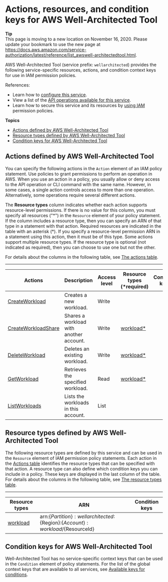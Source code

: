 # Actions, resources, and condition keys for AWS Well\-Architected Tool<a name="list_awswell-architectedtool"></a>

**Tip**  
This page is moving to a new location on November 16, 2020\. Please update your bookmark to use the new page at [https://docs\.aws\.amazon\.com/service\-authorization/latest/reference/list\_awswell\-architectedtool\.html](https://docs.aws.amazon.com/service-authorization/latest/reference/list_awswell-architectedtool.html)\. 

AWS Well\-Architected Tool \(service prefix: `wellarchitected`\) provides the following service\-specific resources, actions, and condition context keys for use in IAM permission policies\.

References:
+ Learn how to [configure this service](https://docs.aws.amazon.com/wellarchitected/latest/userguide/)\.
+ View a list of the [API operations available for this service](https://docs.aws.amazon.com/wellarchitected/latest/userguide/)\.
+ Learn how to secure this service and its resources by [using IAM](https://docs.aws.amazon.com/wellarchitected/latest/userguide/iam-auth-access.html) permission policies\.

**Topics**
+ [Actions defined by AWS Well\-Architected Tool](#awswell-architectedtool-actions-as-permissions)
+ [Resource types defined by AWS Well\-Architected Tool](#awswell-architectedtool-resources-for-iam-policies)
+ [Condition keys for AWS Well\-Architected Tool](#awswell-architectedtool-policy-keys)

## Actions defined by AWS Well\-Architected Tool<a name="awswell-architectedtool-actions-as-permissions"></a>

You can specify the following actions in the `Action` element of an IAM policy statement\. Use policies to grant permissions to perform an operation in AWS\. When you use an action in a policy, you usually allow or deny access to the API operation or CLI command with the same name\. However, in some cases, a single action controls access to more than one operation\. Alternatively, some operations require several different actions\.

The **Resource types** column indicates whether each action supports resource\-level permissions\. If there is no value for this column, you must specify all resources \("\*"\) in the `Resource` element of your policy statement\. If the column includes a resource type, then you can specify an ARN of that type in a statement with that action\. Required resources are indicated in the table with an asterisk \(\*\)\. If you specify a resource\-level permission ARN in a statement using this action, then it must be of this type\. Some actions support multiple resource types\. If the resource type is optional \(not indicated as required\), then you can choose to use one but not the other\.

For details about the columns in the following table, see [The actions table](reference_policies_actions-resources-contextkeys.md#actions_table)\.


****  

| Actions | Description | Access level | Resource types \(\*required\) | Condition keys | Dependent actions | 
| --- | --- | --- | --- | --- | --- | 
|   [ CreateWorkload ](https://docs.aws.amazon.com/wellarchitected/latest/userguide/define-workload.html)  | Creates a new workload\. | Write |  |  |  | 
|   [ CreateWorkloadShare ](https://docs.aws.amazon.com/wellarchitected/latest/userguide/workloads-sharing.html)  | Shares a workload with another account\. | Write |   [ workload\* ](#awswell-architectedtool-workload)   |  |  | 
|   [ DeleteWorkload ](https://docs.aws.amazon.com/wellarchitected/latest/userguide/workloads-delete.html)  | Deletes an existing workload\. | Write |   [ workload\* ](#awswell-architectedtool-workload)   |  |  | 
|   [ GetWorkload ](https://docs.aws.amazon.com/wellarchitected/latest/userguide/workload-details.html)  | Retrieves the specified workload\. | Read |   [ workload\* ](#awswell-architectedtool-workload)   |  |  | 
|   [ ListWorkloads ](https://docs.aws.amazon.com/wellarchitected/latest/userguide/workloads-page.html)  | Lists the workloads in this account\. | List |  |  |  | 

## Resource types defined by AWS Well\-Architected Tool<a name="awswell-architectedtool-resources-for-iam-policies"></a>

The following resource types are defined by this service and can be used in the `Resource` element of IAM permission policy statements\. Each action in the [Actions table](#awswell-architectedtool-actions-as-permissions) identifies the resource types that can be specified with that action\. A resource type can also define which condition keys you can include in a policy\. These keys are displayed in the last column of the table\. For details about the columns in the following table, see [The resource types table](reference_policies_actions-resources-contextkeys.md#resources_table)\.


****  

| Resource types | ARN | Condition keys | 
| --- | --- | --- | 
|   [ workload ](https://docs.aws.amazon.com/wellarchitected/latest/userguide/iam-auth-access.html)  |  arn:$\{Partition\}:wellarchitected:$\{Region\}:$\{Account\}:workload/$\{ResourceId\}  |  | 

## Condition keys for AWS Well\-Architected Tool<a name="awswell-architectedtool-policy-keys"></a>

Well\-Architected Tool has no service\-specific context keys that can be used in the `Condition` element of policy statements\. For the list of the global context keys that are available to all services, see [Available keys for conditions](reference_policies_condition-keys.html#AvailableKeys)\.